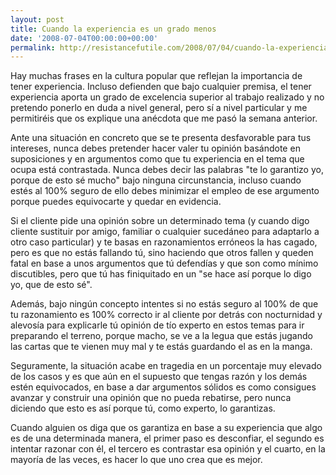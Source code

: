 ```yaml
---
layout: post
title: Cuando la experiencia es un grado menos
date: '2008-07-04T00:00:00+00:00'
permalink: http://resistancefutile.com/2008/07/04/cuando-la-experiencia-es-un-grado-menos/
---
```

Hay muchas frases en la cultura popular que reflejan la importancia de tener experiencia. Incluso defienden que bajo cualquier premisa, el tener experiencia aporta un grado de excelencia superior al trabajo realizado y no pretendo ponerlo en duda a nivel general, pero sí a nivel particular y me permitiréis que os explique una anécdota que me pasó la semana anterior. 

Ante una situación en concreto que se te presenta desfavorable para tus intereses, nunca debes pretender hacer valer tu opinión basándote en suposiciones y en argumentos como que tu experiencia en el tema que ocupa está contrastada. Nunca debes decir las palabras "te lo garantizo yo, porque de esto sé mucho" bajo ninguna circunstancia, incluso cuando estés al 100% seguro de ello debes minimizar el empleo de ese argumento porque puedes equivocarte y quedar en evidencia. 

Si el cliente pide una opinión sobre un determinado tema (y cuando digo cliente sustituir por amigo, familiar o cualquier sucedáneo para adaptarlo a otro caso particular) y te basas en razonamientos erróneos la has cagado, pero es que no estás fallando tú, sino haciendo que otros fallen y queden fatal en base a unos argumentos que tú defendías y que son como mínimo discutibles, pero que tú has finiquitado en un "se hace así porque lo digo yo, que de esto sé".

Además, bajo ningún concepto intentes si no estás seguro al 100% de que tu razonamiento es 100% correcto ir al cliente por detrás con nocturnidad y alevosía para explicarle tú opinión de tío experto en estos temas para ir preparando el terreno, porque macho, se ve a la legua que estás jugando las cartas que te vienen muy mal y te estás guardando el as en la manga. 

Seguramente, la situación acabe en tragedia en un porcentaje muy elevado de los casos y es que aún en el supuesto que tengas razón y los demás estén equivocados, en base a dar argumentos sólidos es como consigues avanzar y construir una opinión que no pueda rebatirse, pero nunca diciendo que esto es así porque tú, como experto, lo garantizas. 

Cuando alguien os diga que os garantiza en base a su experiencia que algo es de una determinada manera, el primer paso es desconfiar, el segundo es intentar razonar con él, el tercero es contrastar esa opinión y el cuarto, en la mayoría de las veces, es hacer lo que uno crea que es mejor.
